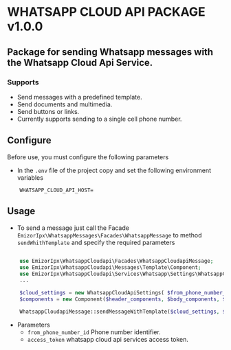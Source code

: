 # WHATSAPP CLOUD API PACKAGE v1.0.0

## Package for sending Whatsapp messages with the Whatsapp Cloud Api Service.

### Supports
- Send messages with a predefined template.
- Send documents and multimedia.
- Send buttons or links.
- Currently supports sending to a single cell phone number.


## Configure
Before use, you must configure the following parameters

- In the `.env` file of the project copy and set the following environment variables

```
    WHATSAPP_CLOUD_API_HOST=
```

## Usage

- To send a message just call the Facade  `EmizorIpx\WhatsappMessages\Facades\WhatsappMessage` to method `sendWhithTemplate` and specify the required parameters

```php
    
    use EmizorIpx\WhatsappCloudapi\Facades\WhatsappCloudapiMessage;
    use EmizorIpx\WhatsappCloudapi\Messages\Template\Component;
    use EmizorIpx\WhatsappCloudapi\Services\Whatsapp\Settings\WhatsappCloudApiSettings;
    ...

    $cloud_settings = new WhatsappCloudApiSettings( $from_phone_number_id, $access_token );
    $components = new Component($header_components, $body_components, $buttons_components);

    WhatsappCloudapiMessage::sendMessageWithTemplate($cloud_settings, $phone_number, $template_name, $components);

```

- Parameters
    - `from_phone_number_id` Phone number identifier.
    - `access_token` whatsapp cloud api services access token.